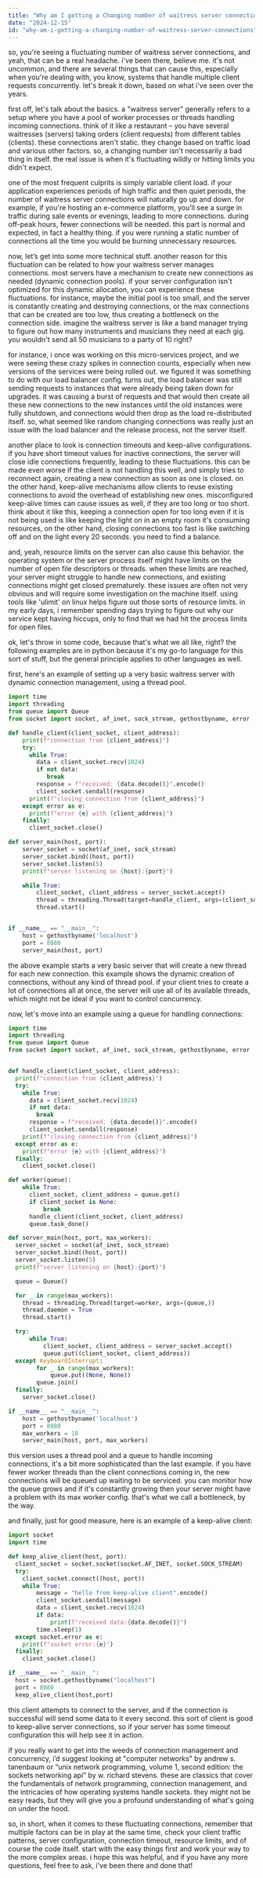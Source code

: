 ```yaml
---
title: "Why am I getting a Changing number of waitress server connections?"
date: "2024-12-15"
id: "why-am-i-getting-a-changing-number-of-waitress-server-connections"
---
```


so, you're seeing a fluctuating number of waitress server connections, and yeah, that can be a real headache. i've been there, believe me. it's not uncommon, and there are several things that can cause this, especially when you're dealing with, you know, systems that handle multiple client requests concurrently. let's break it down, based on what i've seen over the years.

first off, let's talk about the basics. a "waitress server" generally refers to a setup where you have a pool of worker processes or threads handling incoming connections. think of it like a restaurant – you have several waitresses (servers) taking orders (client requests) from different tables (clients). these connections aren't static. they change based on traffic load and various other factors. so, a changing number isn't necessarily a bad thing in itself. the real issue is when it's fluctuating wildly or hitting limits you didn't expect.

one of the most frequent culprits is simply variable client load. if your application experiences periods of high traffic and then quiet periods, the number of waitress server connections will naturally go up and down. for example, if you're hosting an e-commerce platform, you’ll see a surge in traffic during sale events or evenings, leading to more connections. during off-peak hours, fewer connections will be needed. this part is normal and expected, in fact a healthy thing. if you were running a static number of connections all the time you would be burning unnecessary resources.

now, let’s get into some more technical stuff. another reason for this fluctuation can be related to how your waitress server manages connections. most servers have a mechanism to create new connections as needed (dynamic connection pools). if your server configuration isn't optimized for this dynamic allocation, you can experience these fluctuations. for instance, maybe the initial pool is too small, and the server is constantly creating and destroying connections, or the max connections that can be created are too low, thus creating a bottleneck on the connection side. imagine the waitress server is like a band manager trying to figure out how many instruments and musicians they need at each gig. you wouldn't send all 50 musicians to a party of 10 right?

for instance, i once was working on this micro-services project, and we were seeing these crazy spikes in connection counts, especially when new versions of the services were being rolled out. we figured it was something to do with our load balancer config. turns out, the load balancer was still sending requests to instances that were already being taken down for upgrades. it was causing a burst of requests and that would then create all these new connections to the new instances until the old instances were fully shutdown, and connections would then drop as the load re-distributed itself. so, what seemed like random changing connections was really just an issue with the load balancer and the release process, not the server itself.

another place to look is connection timeouts and keep-alive configurations. if you have short timeout values for inactive connections, the server will close idle connections frequently, leading to these fluctuations. this can be made even worse if the client is not handling this well, and simply tries to reconnect again, creating a new connection as soon as one is closed. on the other hand, keep-alive mechanisms allow clients to reuse existing connections to avoid the overhead of establishing new ones. misconfigured keep-alive times can cause issues as well, if they are too long or too short. think about it like this, keeping a connection open for too long even if it is not being used is like keeping the light on in an empty room it's consuming resources, on the other hand, closing connections too fast is like switching off and on the light every 20 seconds. you need to find a balance.

and, yeah, resource limits on the server can also cause this behavior. the operating system or the server process itself might have limits on the number of open file descriptors or threads. when these limits are reached, your server might struggle to handle new connections, and existing connections might get closed prematurely. these issues are often not very obvious and will require some investigation on the machine itself. using tools like 'ulimit' on linux helps figure out those sorts of resource limits. in my early days, i remember spending days trying to figure out why our service kept having hiccups, only to find that we had hit the process limits for open files.

ok, let's throw in some code, because that's what we all like, right? the following examples are in python because it's my go-to language for this sort of stuff, but the general principle applies to other languages as well.

first, here's an example of setting up a very basic waitress server with dynamic connection management, using a thread pool.

```python
import time
import threading
from queue import Queue
from socket import socket, af_inet, sock_stream, gethostbyname, error

def handle_client(client_socket, client_address):
    print(f"connection from {client_address}")
    try:
      while True:
        data = client_socket.recv(1024)
        if not data:
           break
        response = f"received: {data.decode()}".encode()
        client_socket.sendall(response)
      print(f"closing connection from {client_address}")
    except error as e:
      print(f"error {e} with {client_address}")
    finally:
      client_socket.close()

def server_main(host, port):
    server_socket = socket(af_inet, sock_stream)
    server_socket.bind((host, port))
    server_socket.listen(5)
    print(f"server listening on {host}:{port}")

    while True:
        client_socket, client_address = server_socket.accept()
        thread = threading.Thread(target=handle_client, args=(client_socket, client_address))
        thread.start()


if __name__ == "__main__":
    host = gethostbyname('localhost')
    port = 8080
    server_main(host, port)
```

the above example starts a very basic server that will create a new thread for each new connection. this example shows the dynamic creation of connections, without any kind of thread pool. if your client tries to create a lot of connections all at once, the server will use all of its available threads, which might not be ideal if you want to control concurrency.

now, let's move into an example using a queue for handling connections:

```python
import time
import threading
from queue import Queue
from socket import socket, af_inet, sock_stream, gethostbyname, error


def handle_client(client_socket, client_address):
  print(f"connection from {client_address}")
  try:
    while True:
      data = client_socket.recv(1024)
      if not data:
        break
      response = f"received: {data.decode()}".encode()
      client_socket.sendall(response)
    print(f"closing connection from {client_address}")
  except error as e:
    print(f"error {e} with {client_address}")
  finally:
    client_socket.close()

def worker(queue):
    while True:
      client_socket, client_address = queue.get()
      if client_socket is None:
          break
      handle_client(client_socket, client_address)
      queue.task_done()

def server_main(host, port, max_workers):
  server_socket = socket(af_inet, sock_stream)
  server_socket.bind((host, port))
  server_socket.listen(5)
  print(f"server listening on {host}:{port}")

  queue = Queue()

  for _ in range(max_workers):
    thread = threading.Thread(target=worker, args=(queue,))
    thread.daemon = True
    thread.start()

  try:
      while True:
          client_socket, client_address = server_socket.accept()
          queue.put((client_socket, client_address))
  except KeyboardInterrupt:
        for _ in range(max_workers):
            queue.put((None, None))
        queue.join()
  finally:
    server_socket.close()

if __name__ == "__main__":
    host = gethostbyname('localhost')
    port = 8080
    max_workers = 10
    server_main(host, port, max_workers)
```

this version uses a thread pool and a queue to handle incoming connections, it's a bit more sophisticated than the last example. if you have fewer worker threads than the client connections coming in, the new connections will be queued up waiting to be serviced. you can monitor how the queue grows and if it's constantly growing then your server might have a problem with its max worker config. that's what we call a bottleneck, by the way.

and finally, just for good measure, here is an example of a keep-alive client:

```python
import socket
import time

def keep_alive_client(host, port):
  client_socket = socket.socket(socket.AF_INET, socket.SOCK_STREAM)
  try:
    client_socket.connect((host, port))
    while True:
        message = "hello from keep-alive client".encode()
        client_socket.sendall(message)
        data = client_socket.recv(1024)
        if data:
            print(f"received data:{data.decode()}")
        time.sleep(1)
  except socket.error as e:
    print(f"socket error:{e}")
  finally:
    client_socket.close()

if __name__ == "__main__":
  host = socket.gethostbyname("localhost")
  port = 8080
  keep_alive_client(host,port)

```

this client attempts to connect to the server, and if the connection is successful will send some data to it every second. this sort of client is good to keep-alive server connections, so if your server has some timeout configuration this will help see it in action.

if you really want to get into the weeds of connection management and concurrency, i’d suggest looking at "computer networks" by andrew s. tanenbaum or “unix network programming, volume 1, second edition: the sockets networking api” by w. richard stevens. these are classics that cover the fundamentals of network programming, connection management, and the intricacies of how operating systems handle sockets. they might not be easy reads, but they will give you a profound understanding of what's going on under the hood.

so, in short, when it comes to these fluctuating connections, remember that multiple factors can be in play at the same time, check your client traffic patterns, server configuration, connection timeout, resource limits, and of course the code itself. start with the easy things first and work your way to the more complex areas. i hope this was helpful, and if you have any more questions, feel free to ask, i've been there and done that!
